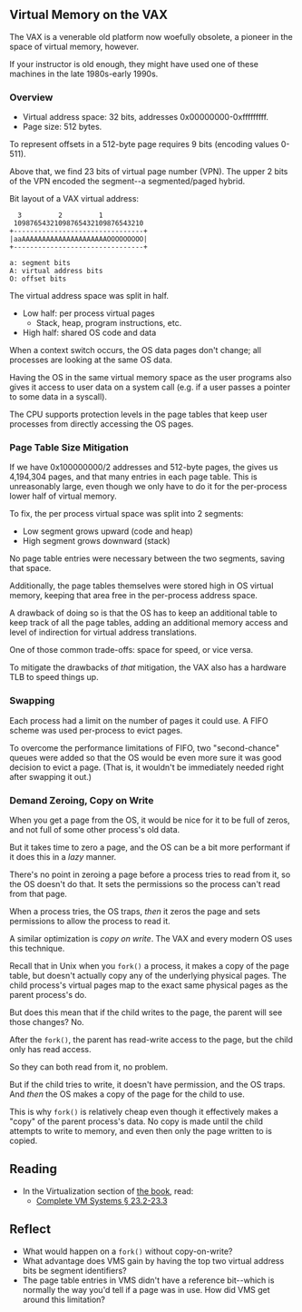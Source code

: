 <!-- Exploration 10.1: VAX/VMS Virtual Memory -->

## Virtual Memory on the VAX

The VAX is a venerable old platform now woefully obsolete, a pioneer in
the space of virtual memory, however.

If your instructor is old enough, they might have used one of these
machines in the late 1980s-early 1990s.

### Overview

* Virtual address space: 32 bits, addresses 0x00000000-0xfffffffff.
* Page size: 512 bytes.

To represent offsets in a 512-byte page requires 9 bits (encoding values
0-511).

Above that, we find 23 bits of virtual page number (VPN). The upper 2
bits of the VPN encoded the segment--a segmented/paged hybrid.

Bit layout of a VAX virtual address:

```
  3         2         1
 10987654321098765432109876543210
+--------------------------------+
|aaAAAAAAAAAAAAAAAAAAAAAOOOOOOOOO|
+--------------------------------+

a: segment bits
A: virtual address bits
O: offset bits
```

The virtual address space was split in half.

* Low half: per process virtual pages
  * Stack, heap, program instructions, etc.
* High half: shared OS code and data

When a context switch occurs, the OS data pages don't change; all
processes are looking at the same OS data.

Having the OS in the same virtual memory space as the user programs also
gives it access to user data on a system call (e.g. if a user passes a
pointer to some data in a syscall).

The CPU supports protection levels in the page tables that keep user
processes from directly accessing the OS pages.

### Page Table Size Mitigation

If we have 0x100000000/2 addresses and 512-byte pages, the gives us
4,194,304 pages, and that many entries in each page table. This is
unreasonably large, even though we only have to do it for the
per-process lower half of virtual memory.

To fix, the per process virtual space was split into 2 segments:

* Low segment grows upward (code and heap)
* High segment grows downward (stack)

No page table entries were necessary between the two segments, saving
that space.

Additionally, the page tables themselves were stored high in OS virtual
memory, keeping that area free in the per-process address space.

A drawback of doing so is that the OS has to keep an additional table to
keep track of all the page tables, adding an additional memory access
and level of indirection for virtual address translations.

One of those common trade-offs: space for speed, or vice versa.

To mitigate the drawbacks of _that_ mitigation, the VAX also has a
hardware TLB to speed things up.

### Swapping

Each process had a limit on the number of pages it could use. A FIFO
scheme was used per-process to evict pages.

To overcome the performance limitations of FIFO, two "second-chance"
queues were added so that the OS would be even more sure it was good
decision to evict a page. (That is, it wouldn't be immediately needed
right after swapping it out.)

### Demand Zeroing, Copy on Write

When you get a page from the OS, it would be nice for it to be full of
zeros, and not full of some other process's old data.

But it takes time to zero a page, and the OS can be a bit more
performant if it does this in a _lazy_ manner.

There's no point in zeroing a page before a process tries to read from
it, so the OS doesn't do that. It sets the permissions so the process
can't read from that page.

When a process tries, the OS traps, _then_ it zeros the page and sets
permissions to allow the process to read it.

A similar optimization is _copy on write_. The VAX and every modern OS
uses this technique.

Recall that in Unix when you `fork()` a process, it makes a copy of the
page table, but doesn't actually copy any of the underlying physical
pages. The child process's virtual pages map to the exact same physical
pages as the parent process's do.

But does this mean that if the child writes to the page, the parent will
see those changes? No.

After the `fork()`, the parent has read-write access to the page, but
the child only has read access.

So they can both read from it, no problem.

But if the child tries to write, it doesn't have permission, and the OS
traps. And _then_ the OS makes a copy of the page for the child to use.

This is why `fork()` is relatively cheap even though it effectively
makes a "copy" of the parent process's data. No copy is made until the
child attempts to write to memory, and even then only the page written
to is copied.

## Reading

* In the Virtualization section of [the book](https://pages.cs.wisc.edu/~remzi/OSTEP/), read:
  * [Complete VM Systems § 23.2-23.3](https://pages.cs.wisc.edu/~remzi/OSTEP/vm-complete.pdf)

## Reflect

* What would happen on a `fork()` without copy-on-write?
* What advantage does VMS gain by having the top two virtual address
  bits be segment identifiers?
* The page table entries in VMS didn't have a reference bit--which is
  normally the way you'd tell if a page was in use. How did VMS get
  around this limitation?

